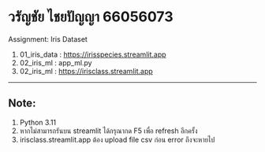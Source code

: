 # วรัญชัย ไชยปัญญา 66056073


Assignment: Iris Dataset

1. 01_iris_data : https://irisspecies.streamlit.app
2. 02_iris_ml : app_ml.py
3. 02_iris_ml : https://irisclass.streamlit.app

---
## **Note**:  

1. Python 3.11  
2. หากไม่สามารถรันบน streamlit ได้กรุณากด F5 เพื่อ refresh อีกครั้ง
3. irisclass.streamlit.app ต้อง upload file csv ก่อน error ถึงจะหายไป
